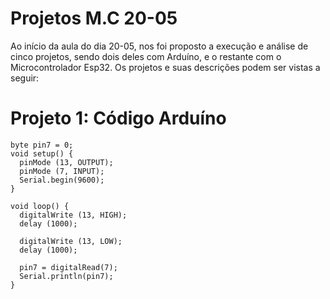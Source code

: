 # Projetos M.C 20-05 

Ao início da aula do dia 20-05, nos foi proposto a execução e análise de cinco projetos, sendo dois deles com Arduíno, e o restante com o Microcontrolador Esp32. Os projetos e suas descrições podem ser vistas a seguir:

# Projeto 1: Código Arduíno

    byte pin7 = 0;
    void setup() {
      pinMode (13, OUTPUT);
      pinMode (7, INPUT);
      Serial.begin(9600);
    }
    
    void loop() {
      digitalWrite (13, HIGH);
      delay (1000);
    
      digitalWrite (13, LOW);
      delay (1000);
    
      pin7 = digitalRead(7);
      Serial.println(pin7);
    }
